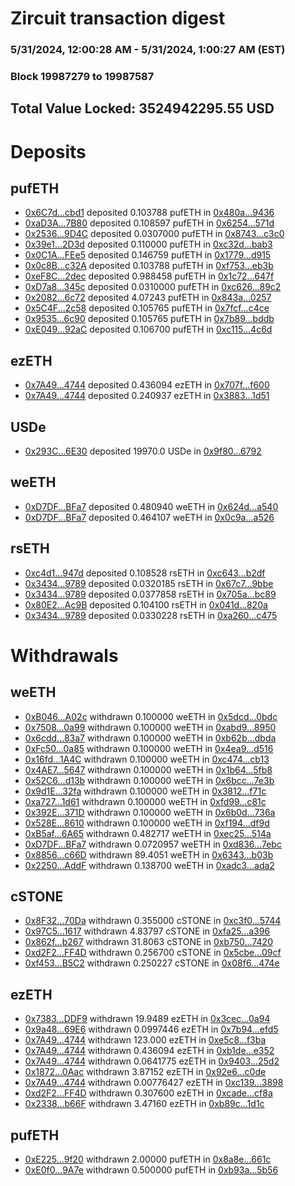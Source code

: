 # Zircuit transaction digest
### 5/31/2024, 12:00:28 AM - 5/31/2024, 1:00:27 AM (EST)
### Block 19987279 to 19987587

## Total Value Locked: 3524942295.55 USD

# Deposits
## pufETH
- [0x6C7d...cbd1](https://etherscan.io/address/0x6C7d28381aC03F04f9C3a5fD5ff93c4cb11dcbd1) deposited 0.103788 pufETH in [0x480a...9436](https://etherscan.io/tx/0x6C7d28381aC03F04f9C3a5fD5ff93c4cb11dcbd1)
- [0xaD3A...7B80](https://etherscan.io/address/0xaD3ACaa94A327ffC1FB008Ebc6CF9575A84a7B80) deposited 0.108597 pufETH in [0x6254...571d](https://etherscan.io/tx/0xaD3ACaa94A327ffC1FB008Ebc6CF9575A84a7B80)
- [0x2536...9D4C](https://etherscan.io/address/0x25367a3AB4C793d06C7dD15991d1cFb56C859D4C) deposited 0.0307000 pufETH in [0x8743...c3c0](https://etherscan.io/tx/0x25367a3AB4C793d06C7dD15991d1cFb56C859D4C)
- [0x39e1...2D3d](https://etherscan.io/address/0x39e1ba6AB9Cf6d6F17482900aC56eF7b629d2D3d) deposited 0.110000 pufETH in [0xc32d...bab3](https://etherscan.io/tx/0x39e1ba6AB9Cf6d6F17482900aC56eF7b629d2D3d)
- [0x0C1A...FEe5](https://etherscan.io/address/0x0C1A5d7c5bCd0Cf470cA111B605567646A02FEe5) deposited 0.146759 pufETH in [0x1779...d915](https://etherscan.io/tx/0x0C1A5d7c5bCd0Cf470cA111B605567646A02FEe5)
- [0x0c8B...c32A](https://etherscan.io/address/0x0c8BF7140e23a10fbdF6144aDDB0130a169fc32A) deposited 0.103788 pufETH in [0xf753...eb3b](https://etherscan.io/tx/0x0c8BF7140e23a10fbdF6144aDDB0130a169fc32A)
- [0xeF8C...2dec](https://etherscan.io/address/0xeF8C764aC16FF11B4A2d18F963d6E44C3bB52dec) deposited 0.988458 pufETH in [0x1c72...647f](https://etherscan.io/tx/0xeF8C764aC16FF11B4A2d18F963d6E44C3bB52dec)
- [0xD7a8...345c](https://etherscan.io/address/0xD7a8fDb16566E58cBE0364ba2f8a58D805eb345c) deposited 0.0310000 pufETH in [0xc626...89c2](https://etherscan.io/tx/0xD7a8fDb16566E58cBE0364ba2f8a58D805eb345c)
- [0x2082...6c72](https://etherscan.io/address/0x2082Fd1e6cA8Fe62d986dd6086E06D87d5c86c72) deposited 4.07243 pufETH in [0x843a...0257](https://etherscan.io/tx/0x2082Fd1e6cA8Fe62d986dd6086E06D87d5c86c72)
- [0x5C4F...2c58](https://etherscan.io/address/0x5C4FC2a0FdA779922c60AaA32ffC48d95B772c58) deposited 0.105765 pufETH in [0x7fcf...c4ce](https://etherscan.io/tx/0x5C4FC2a0FdA779922c60AaA32ffC48d95B772c58)
- [0x9535...6c90](https://etherscan.io/address/0x9535aEcA1acF14d2F1099feCAA61B376f93a6c90) deposited 0.105765 pufETH in [0x7b89...bddb](https://etherscan.io/tx/0x9535aEcA1acF14d2F1099feCAA61B376f93a6c90)
- [0xE049...92aC](https://etherscan.io/address/0xE04943B9628C6daf071F6a7A1c575d71931792aC) deposited 0.106700 pufETH in [0xc115...4c6d](https://etherscan.io/tx/0xE04943B9628C6daf071F6a7A1c575d71931792aC)
## ezETH
- [0x7A49...4744](https://etherscan.io/address/0x7A493Be5c2ce014cD049Bf178a1ac0Db1B434744) deposited 0.436094 ezETH in [0x707f...f600](https://etherscan.io/tx/0x7A493Be5c2ce014cD049Bf178a1ac0Db1B434744)
- [0x7A49...4744](https://etherscan.io/address/0x7A493Be5c2ce014cD049Bf178a1ac0Db1B434744) deposited 0.240937 ezETH in [0x3883...1d51](https://etherscan.io/tx/0x7A493Be5c2ce014cD049Bf178a1ac0Db1B434744)
## USDe
- [0x293C...6E30](https://etherscan.io/address/0x293C6937D8D82e05B01335F7B33FBA0c8e256E30) deposited 19970.0 USDe in [0x9f80...6792](https://etherscan.io/tx/0x293C6937D8D82e05B01335F7B33FBA0c8e256E30)
## weETH
- [0xD7DF...BFa7](https://etherscan.io/address/0xD7DF7E085214743530afF339aFC420c7c720BFa7) deposited 0.480940 weETH in [0x624d...a540](https://etherscan.io/tx/0xD7DF7E085214743530afF339aFC420c7c720BFa7)
- [0xD7DF...BFa7](https://etherscan.io/address/0xD7DF7E085214743530afF339aFC420c7c720BFa7) deposited 0.464107 weETH in [0x0c9a...a526](https://etherscan.io/tx/0xD7DF7E085214743530afF339aFC420c7c720BFa7)
## rsETH
- [0xc4d1...947d](https://etherscan.io/address/0xc4d1fA0D49279Ba18Fca8712b163e0985696947d) deposited 0.108528 rsETH in [0xc643...b2df](https://etherscan.io/tx/0xc4d1fA0D49279Ba18Fca8712b163e0985696947d)
- [0x3434...9789](https://etherscan.io/address/0x34349c5569e7B846c3558961552D2202760A9789) deposited 0.0320185 rsETH in [0x67c7...9bbe](https://etherscan.io/tx/0x34349c5569e7B846c3558961552D2202760A9789)
- [0x3434...9789](https://etherscan.io/address/0x34349c5569e7B846c3558961552D2202760A9789) deposited 0.0377858 rsETH in [0x705a...bc89](https://etherscan.io/tx/0x34349c5569e7B846c3558961552D2202760A9789)
- [0x80E2...Ac9B](https://etherscan.io/address/0x80E26bF8797E4B4150D5fa9928e702613F04Ac9B) deposited 0.104100 rsETH in [0x041d...820a](https://etherscan.io/tx/0x80E26bF8797E4B4150D5fa9928e702613F04Ac9B)
- [0x3434...9789](https://etherscan.io/address/0x34349c5569e7B846c3558961552D2202760A9789) deposited 0.0330228 rsETH in [0xa260...c475](https://etherscan.io/tx/0x34349c5569e7B846c3558961552D2202760A9789)
# Withdrawals
## weETH
- [0xB046...A02c](https://etherscan.io/address/0xB046848870c4D0b6f4109729C4F4F59D0385A02c) withdrawn 0.100000 weETH in [0x5dcd...0bdc](https://etherscan.io/tx/0xB046848870c4D0b6f4109729C4F4F59D0385A02c)
- [0x7508...0a99](https://etherscan.io/address/0x750827bF78C6e312feA67685Cc3722668dfA0a99) withdrawn 0.100000 weETH in [0xabd9...8950](https://etherscan.io/tx/0x750827bF78C6e312feA67685Cc3722668dfA0a99)
- [0x6cdd...83a7](https://etherscan.io/address/0x6cddB7dFf17a72429a6509ca98dBFDb7De1083a7) withdrawn 0.100000 weETH in [0xb62b...dbda](https://etherscan.io/tx/0x6cddB7dFf17a72429a6509ca98dBFDb7De1083a7)
- [0xFc50...0a85](https://etherscan.io/address/0xFc5048ab3464977Ab06B539BD1a33CD5d5940a85) withdrawn 0.100000 weETH in [0x4ea9...d516](https://etherscan.io/tx/0xFc5048ab3464977Ab06B539BD1a33CD5d5940a85)
- [0x16fd...1A4C](https://etherscan.io/address/0x16fdc59066D0148DFcED0bdB6d144507620e1A4C) withdrawn 0.100000 weETH in [0xc474...cb13](https://etherscan.io/tx/0x16fdc59066D0148DFcED0bdB6d144507620e1A4C)
- [0x4AE7...5647](https://etherscan.io/address/0x4AE7414b82429ebC95C52cbe812dB7E443F35647) withdrawn 0.100000 weETH in [0x1b64...5fb8](https://etherscan.io/tx/0x4AE7414b82429ebC95C52cbe812dB7E443F35647)
- [0x52C6...d13b](https://etherscan.io/address/0x52C679ef5E4815785B517C7DE7957f565420d13b) withdrawn 0.100000 weETH in [0x6bcc...7e3b](https://etherscan.io/tx/0x52C679ef5E4815785B517C7DE7957f565420d13b)
- [0x9d1E...32fa](https://etherscan.io/address/0x9d1E3440334ED737569155A934166609578932fa) withdrawn 0.100000 weETH in [0x3812...f71c](https://etherscan.io/tx/0x9d1E3440334ED737569155A934166609578932fa)
- [0xa727...1d61](https://etherscan.io/address/0xa7272324bBD90479442247b88e4A7f3cCbFd1d61) withdrawn 0.100000 weETH in [0xfd99...c81c](https://etherscan.io/tx/0xa7272324bBD90479442247b88e4A7f3cCbFd1d61)
- [0x392E...371D](https://etherscan.io/address/0x392E24552bB270E8C0DFDCCD3695B5c6E4cd371D) withdrawn 0.100000 weETH in [0x6b0d...736a](https://etherscan.io/tx/0x392E24552bB270E8C0DFDCCD3695B5c6E4cd371D)
- [0x528E...8610](https://etherscan.io/address/0x528Ebf59cbd4cBB538716d6cf651213cD3Ee8610) withdrawn 0.100000 weETH in [0xf194...df9d](https://etherscan.io/tx/0x528Ebf59cbd4cBB538716d6cf651213cD3Ee8610)
- [0xB5af...6A65](https://etherscan.io/address/0xB5af87DD04728FbDc8e17b73CF10a838b4186A65) withdrawn 0.482717 weETH in [0xec25...514a](https://etherscan.io/tx/0xB5af87DD04728FbDc8e17b73CF10a838b4186A65)
- [0xD7DF...BFa7](https://etherscan.io/address/0xD7DF7E085214743530afF339aFC420c7c720BFa7) withdrawn 0.0720957 weETH in [0xd836...7ebc](https://etherscan.io/tx/0xD7DF7E085214743530afF339aFC420c7c720BFa7)
- [0x8856...c66D](https://etherscan.io/address/0x8856E407691cA910484707D9AA783E91e3B0c66D) withdrawn 89.4051 weETH in [0x6343...b03b](https://etherscan.io/tx/0x8856E407691cA910484707D9AA783E91e3B0c66D)
- [0x2250...AddF](https://etherscan.io/address/0x2250e50BD942857074F4eE910D73c6BA85BAAddF) withdrawn 0.138700 weETH in [0xadc3...ada2](https://etherscan.io/tx/0x2250e50BD942857074F4eE910D73c6BA85BAAddF)
## cSTONE
- [0x8F32...70Da](https://etherscan.io/address/0x8F32e629118E01ADeadaC6ADB4415728599A70Da) withdrawn 0.355000 cSTONE in [0xc3f0...5744](https://etherscan.io/tx/0x8F32e629118E01ADeadaC6ADB4415728599A70Da)
- [0x97C5...1617](https://etherscan.io/address/0x97C5d9f5021b4a26f6Afd604Bb3ABaf58ca91617) withdrawn 4.83797 cSTONE in [0xfa25...a396](https://etherscan.io/tx/0x97C5d9f5021b4a26f6Afd604Bb3ABaf58ca91617)
- [0x862f...b267](https://etherscan.io/address/0x862f8cb15F30E8E0C46232247DD74e2B3e87b267) withdrawn 31.8063 cSTONE in [0xb750...7420](https://etherscan.io/tx/0x862f8cb15F30E8E0C46232247DD74e2B3e87b267)
- [0xd2F2...FF4D](https://etherscan.io/address/0xd2F2c20c926FEc333287A46B56417D9835bfFF4D) withdrawn 0.256700 cSTONE in [0x5cbe...09cf](https://etherscan.io/tx/0xd2F2c20c926FEc333287A46B56417D9835bfFF4D)
- [0xf453...B5C2](https://etherscan.io/address/0xf4531eA8307E18161eb28A1EDd61C8BA1e9CB5C2) withdrawn 0.250227 cSTONE in [0x08f6...474e](https://etherscan.io/tx/0xf4531eA8307E18161eb28A1EDd61C8BA1e9CB5C2)
## ezETH
- [0x7383...DDF9](https://etherscan.io/address/0x738392A60522ba0fc0C96BCFc97B96f8804aDDF9) withdrawn 19.9489 ezETH in [0x3cec...0a94](https://etherscan.io/tx/0x738392A60522ba0fc0C96BCFc97B96f8804aDDF9)
- [0x9a48...69E6](https://etherscan.io/address/0x9a48fCc17616556477450Ba3e9C844B231d369E6) withdrawn 0.0997446 ezETH in [0x7b94...efd5](https://etherscan.io/tx/0x9a48fCc17616556477450Ba3e9C844B231d369E6)
- [0x7A49...4744](https://etherscan.io/address/0x7A493Be5c2ce014cD049Bf178a1ac0Db1B434744) withdrawn 123.000 ezETH in [0xe5c8...f3ba](https://etherscan.io/tx/0x7A493Be5c2ce014cD049Bf178a1ac0Db1B434744)
- [0x7A49...4744](https://etherscan.io/address/0x7A493Be5c2ce014cD049Bf178a1ac0Db1B434744) withdrawn 0.436094 ezETH in [0xb1de...e352](https://etherscan.io/tx/0x7A493Be5c2ce014cD049Bf178a1ac0Db1B434744)
- [0x7A49...4744](https://etherscan.io/address/0x7A493Be5c2ce014cD049Bf178a1ac0Db1B434744) withdrawn 0.0641775 ezETH in [0x9403...25d2](https://etherscan.io/tx/0x7A493Be5c2ce014cD049Bf178a1ac0Db1B434744)
- [0x1872...0Aac](https://etherscan.io/address/0x18723153D7bC97C0E655724860759E9D3b000Aac) withdrawn 3.87152 ezETH in [0x92e6...c0de](https://etherscan.io/tx/0x18723153D7bC97C0E655724860759E9D3b000Aac)
- [0x7A49...4744](https://etherscan.io/address/0x7A493Be5c2ce014cD049Bf178a1ac0Db1B434744) withdrawn 0.00776427 ezETH in [0xc139...3898](https://etherscan.io/tx/0x7A493Be5c2ce014cD049Bf178a1ac0Db1B434744)
- [0xd2F2...FF4D](https://etherscan.io/address/0xd2F2c20c926FEc333287A46B56417D9835bfFF4D) withdrawn 0.307600 ezETH in [0xcade...cf8a](https://etherscan.io/tx/0xd2F2c20c926FEc333287A46B56417D9835bfFF4D)
- [0x2338...b66F](https://etherscan.io/address/0x2338eD34fDBc30bCC0D6379c78F434d7A3E7b66F) withdrawn 3.47160 ezETH in [0xb89c...1d1c](https://etherscan.io/tx/0x2338eD34fDBc30bCC0D6379c78F434d7A3E7b66F)
## pufETH
- [0xE225...9f20](https://etherscan.io/address/0xE225c1296fd172f7daB917421f87e8cFa18a9f20) withdrawn 2.00000 pufETH in [0x8a8e...661c](https://etherscan.io/tx/0xE225c1296fd172f7daB917421f87e8cFa18a9f20)
- [0xE0f0...9A7e](https://etherscan.io/address/0xE0f0ef6c6602C94631E8241a6B87aB22AAA69A7e) withdrawn 0.500000 pufETH in [0xb93a...5b56](https://etherscan.io/tx/0xE0f0ef6c6602C94631E8241a6B87aB22AAA69A7e)
